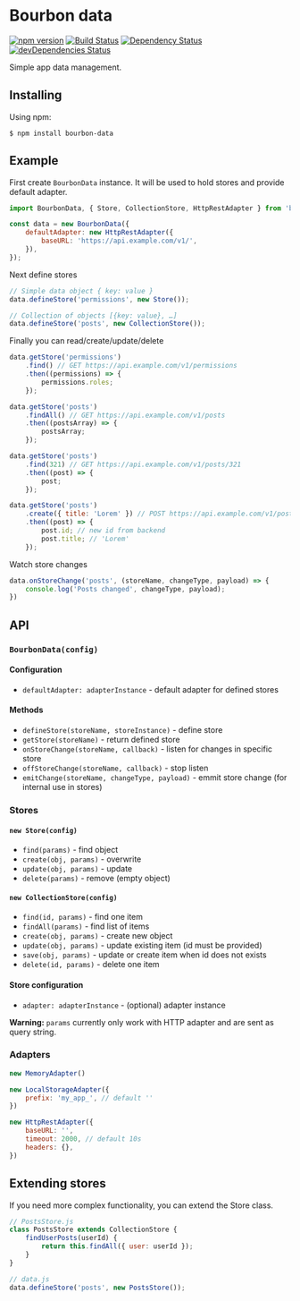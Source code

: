 # Bourbon data
[![npm version](https://img.shields.io/npm/v/bourbon-data.svg)](https://www.npmjs.com/package/bourbon-data)  [![Build Status](https://travis-ci.org/KacperKozak/bourbon-data.svg?branch=master)](https://travis-ci.org/KacperKozak/bourbon-data) [![Dependency Status](https://david-dm.org/KacperKozak/bourbon-data.svg)](https://david-dm.org/KacperKozak/bourbon-data) [![devDependencies Status](https://david-dm.org/KacperKozak/bourbon-data/dev-status.svg)](https://david-dm.org/KacperKozak/bourbon-data?type=dev)

Simple app data management.

## Installing

Using npm:

```
$ npm install bourbon-data
```

## Example

First create `BourbonData` instance.
It will be used to hold stores and provide default adapter.

```js
import BourbonData, { Store, CollectionStore, HttpRestAdapter } from 'bourbon-data';

const data = new BourbonData({
    defaultAdapter: new HttpRestAdapter({
        baseURL: 'https://api.example.com/v1/',
    }),
});
```

Next define stores

```js
// Simple data object { key: value }
data.defineStore('permissions', new Store());

// Collection of objects [{key: value}, …]
data.defineStore('posts', new CollectionStore());
```

Finally you can read/create/update/delete

```js
data.getStore('permissions')
    .find() // GET https://api.example.com/v1/permissions
    .then((permissions) => {
        permissions.roles;
    });

data.getStore('posts')
    .findAll() // GET https://api.example.com/v1/posts
    .then((postsArray) => {
        postsArray;
    });

data.getStore('posts')
    .find(321) // GET https://api.example.com/v1/posts/321
    .then((post) => {
        post;
    });

data.getStore('posts')
    .create({ title: 'Lorem' }) // POST https://api.example.com/v1/posts
    .then((post) => {
        post.id; // new id from backend
        post.title; // 'Lorem'
    });
```

Watch store changes

```js
data.onStoreChange('posts', (storeName, changeType, payload) => {
    console.log('Posts changed', changeType, payload);
})
```

## API

### `BourbonData(config)`

#### Configuration
 - `defaultAdapter: adapterInstance` - default adapter for defined stores

#### Methods
 - `defineStore(storeName, storeInstance)` - define store
 - `getStore(storeName)` - return defined store
 - `onStoreChange(storeName, callback)` - listen for changes in specific store
 - `offStoreChange(storeName, callback)` - stop listen
 - `emitChange(storeName, changeType, payload)` - emmit store change (for internal use in stores)


### Stores

#### `new Store(config)`
 - `find(params)` - find object
 - `create(obj, params)` - overwrite
 - `update(obj, params)` - update
 - `delete(params)` - remove (empty object)

#### `new CollectionStore(config)`
 - `find(id, params)` - find one item
 - `findAll(params)` - find list of items
 - `create(obj, params)` - create new object
 - `update(obj, params)` - update existing item (id must be provided)
 - `save(obj, params)` - update or create item when id does not exists
 - `delete(id, params)` - delete one item

#### Store configuration
 - `adapter: adapterInstance` - (optional) adapter instance

**Warning:** `params` currently only work with HTTP adapter and are sent as query string.



### Adapters
```js
new MemoryAdapter()
```
```js
new LocalStorageAdapter({
    prefix: 'my_app_', // default ''
})
```
```js
new HttpRestAdapter({
    baseURL: '',
    timeout: 2000, // default 10s
    headers: {},
})
```


## Extending stores

If you need more complex functionality, you can extend the Store class.
```js
// PostsStore.js
class PostsStore extends CollectionStore {
    findUserPosts(userId) {
        return this.findAll({ user: userId });
    }
}
```
```js
// data.js
data.defineStore('posts', new PostsStore());
```
